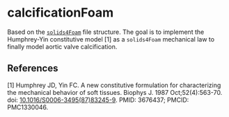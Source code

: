# calcificationFoam

Based on the [`solids4Foam`](https://github.com/solids4foam/solids4foam) file structure. The goal is to implement the Humphrey-Yin constitutive model [1] as a `solids4Foam` mechanical law to finally model aortic valve calcification.

## References

[1] Humphrey JD, Yin FC. A new constitutive formulation for characterizing the mechanical behavior of soft tissues. Biophys J. 1987 Oct;52(4):563-70. doi: [10.1016/S0006-3495(87)83245-9](https://doi.org/10.1016/S0006-3495(87)83245-9). PMID: 3676437; PMCID: PMC1330046.
